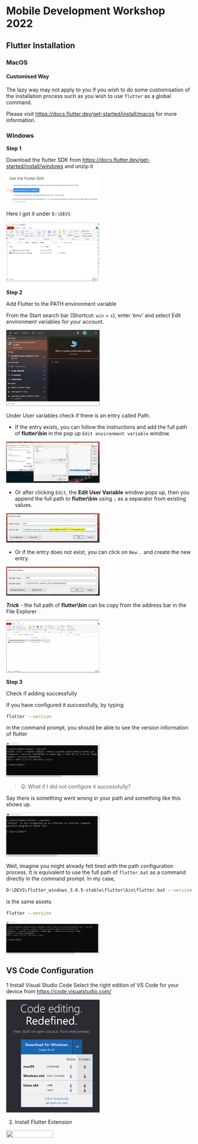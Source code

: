 # Mobile Development Workshop 2022

## Flutter Installation

### MacOS

#### Customised Way
The lazy way may not apply to you if you wish to do some customisation of the installation process such as you wish to use `flutter` as a global command.

Please visit https://docs.flutter.dev/get-started/install/macos for more information.

### Windows

**Step 1**

 Download the flutter SDK from https://docs.flutter.dev/get-started/install/windows and unzip it

<img src="./readme/1.JPG" width=50% height=50%>

Here I got it under `D:\DEVS`

<img src="./readme/2.JPG" width=50% height=50%>

**Step 2**

Add Flutter to the PATH environment variable

From the Start search bar (Shortcut: `win` + `s`), enter ‘env’ and select Edit environment variables for your account.

<img src="./readme/3.jpg" width=50% height=50%>

Under User variables check if there is an entry called Path.

- If the entry exists, you can follow the instructions and add the full path of **flutter\bin** in the pop up `Edit environment variable` window.

<img src="./readme/4.jpg" width=50% height=50%>

- Or after clicking `Edit`, the **Edit User Variable** window pops up, then you append the full path to **flutter\bin** using `;` as a separator from existing values.

<img src="./readme/5.jpg" width=50% height=50%>

- Or if the entry does not exist, you can click on `New..` and create the new entry.

<img src="./readme/5_1.jpg" width=50% height=50%>

***Trick*** - the full path of **flutter\bin** can be copy from the address bar in the File Explorer

<img src="./readme/6.gif" width=50% height=50%>

**Step 3**

Check if adding successfully

If you have configured it successfully, by typing 
```bash
flutter --version
```
in the command prompt, you should be able to see the version information of flutter

<img src="./readme/7.jpg" width=50% height=50%>

> Q: What if I did not configure it successfully?

Say there is something went wrong in your path and something like this shows up.

<img src="./readme/8.jpg" width=50% height=50%>

Well, imagine you might already felt tired with the path configuration process. It is equivalent to use the full path of `flutter.bat` as a command directly in the command prompt. In my case,

```bat
D:\DEVS\flutter_windows_3.0.5-stable\flutter\bin\flutter.bat --version
```

is the same assets
```bat
flutter --version
```
 
<img src="./readme/9.jpg" width=50% height=50%>

## VS Code Configuration

1 Install Visual Studio Code
Select the right edition of VS Code for your device from https://code.visualstudio.com/

<img src="./readme/11.jpg" width=50% height=50%>

2. Install Flutter Extension

<img src="./readme/10.gif" width=50% height=50%>